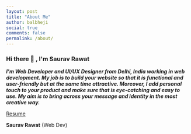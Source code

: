 ```yaml
---
layout: post
title: "About Me"
author: balbheji
social: true
comments: false
permalink: /about/
---
```


### Hi there 👋 , I'm   Saurav Rawat

**_I'm Web Developer and UI/UX Designer from Delhi, India working in web development. My job is to build your website so that it is functional and user-friendly but at the same time attractive. Moreover, I add personal touch to your product and make sure that is eye-catching and easy to use. My aim is to bring across your message and identity in the most creative way._**

[Resume](../files/cv/cv.pdf)

**Saurav Rawat** (Web Dev)

